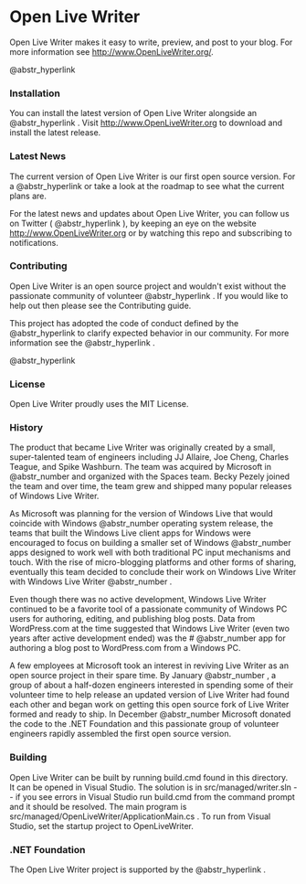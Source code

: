 # Open Live Writer

Open Live Writer makes it easy to write, preview, and post to your blog. For more information see http://www.OpenLiveWriter.org/.

@abstr_hyperlink 

### Installation

You can install the latest version of Open Live Writer alongside an @abstr_hyperlink . Visit http://www.OpenLiveWriter.org to download and install the latest release.

### Latest News

The current version of Open Live Writer is our first open source version. For a @abstr_hyperlink or take a look at the roadmap to see what the current plans are.

For the latest news and updates about Open Live Writer, you can follow us on Twitter ( @abstr_hyperlink ), by keeping an eye on the website http://www.OpenLiveWriter.org or by watching this repo and subscribing to notifications.

### Contributing

Open Live Writer is an open source project and wouldn't exist without the passionate community of volunteer @abstr_hyperlink . If you would like to help out then please see the Contributing guide.

This project has adopted the code of conduct defined by the @abstr_hyperlink to clarify expected behavior in our community. For more information see the @abstr_hyperlink .

@abstr_hyperlink 

### License

Open Live Writer proudly uses the MIT License.

### History

The product that became Live Writer was originally created by a small, super-talented team of engineers including JJ Allaire, Joe Cheng, Charles Teague, and Spike Washburn. The team was acquired by Microsoft in @abstr_number and organized with the Spaces team. Becky Pezely joined the team and over time, the team grew and shipped many popular releases of Windows Live Writer.

As Microsoft was planning for the version of Windows Live that would coincide with Windows @abstr_number operating system release, the teams that built the Windows Live client apps for Windows were encouraged to focus on building a smaller set of Windows @abstr_number apps designed to work well with both traditional PC input mechanisms and touch. With the rise of micro-blogging platforms and other forms of sharing, eventually this team decided to conclude their work on Windows Live Writer with Windows Live Writer @abstr_number .

Even though there was no active development, Windows Live Writer continued to be a favorite tool of a passionate community of Windows PC users for authoring, editing, and publishing blog posts. Data from WordPress.com at the time suggested that Windows Live Writer (even two years after active development ended) was the # @abstr_number app for authoring a blog post to WordPress.com from a Windows PC. 

A few employees at Microsoft took an interest in reviving Live Writer as an open source project in their spare time. By January @abstr_number , a group of about a half-dozen engineers interested in spending some of their volunteer time to help release an updated version of Live Writer had found each other and began work on getting this open source fork of Live Writer formed and ready to ship. In December @abstr_number Microsoft donated the code to the .NET Foundation and this passionate group of volunteer engineers rapidly assembled the first open source version.

### Building

Open Live Writer can be built by running build.cmd found in this directory.   
It can be opened in Visual Studio. The solution is in src/managed/writer.sln -- if you see errors in Visual Studio run build.cmd from the command prompt and it should be resolved. The main program is src/managed/OpenLiveWriter/ApplicationMain.cs . To run from Visual Studio, set the startup project to OpenLiveWriter.

### .NET Foundation

The Open Live Writer project is supported by the @abstr_hyperlink .
